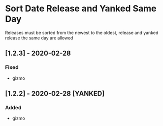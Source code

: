 # Sort Date Release and Yanked Same Day
Releases must be sorted from the newest to the oldest, release and yanked release the same day are allowed
## [1.2.3] - 2020-02-28
### Fixed
- gizmo
## [1.2.2] - 2020-02-28 [YANKED]
### Added
- gizmo

